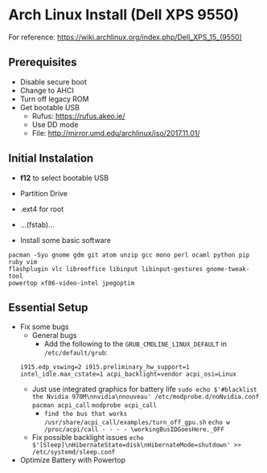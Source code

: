 # Arch Linux Install (Dell XPS 9550)

For reference: https://wiki.archlinux.org/index.php/Dell_XPS_15_(9550)

## Prerequisites
* Disable secure boot
* Change to AHCI
* Turn off legacy ROM
* Get bootable USB
    * Rufus: https://rufus.akeo.ie/
    * Use DD mode
    * File: http://mirror.umd.edu/archlinux/iso/2017.11.01/

## Initial Instalation
* **f12** to select bootable USB
* Partition Drive
* .ext4 for root
* ...(fstab)...

* Install some basic software
```
pacman -Syu gnome gdm git atom unzip gcc mono perl ocaml python pip ruby vim
flashplugin vlc libreoffice libinput libinput-gestures gnome-tweak-tool
powertop xf86-video-intel jpegoptim
```

## Essential Setup
* Fix some bugs
  * General bugs
    * Add the following to the `GRUB_CMDLINE_LINUX_DEFAULT` in `/etc/default/grub`:
  ```
  i915.edp_vswing=2 i915.preliminary_hw_support=1 intel_idle.max_cstate=1 acpi_backlight=vendor acpi_osi=Linux
  ```
  * Just use integrated graphics for battery life
    `sudo echo $'#blacklist the Nvidia 970M\nnvidia\nnouveau' /etc/modprobe.d/noNvidia.conf`
    `pacman acpi_call`
    `modprobe acpi_call`
    * `find the bus that works`
      `/usr/share/acpi_call/examples/turn_off_gpu.sh`
      `echo w /proc/acpi/call - - - - \workingBusIDGoesHere._OFF`
  * Fix possible backlight issues
    `echo $'[Sleep]\nHibernateState=disk\nHibernateMode=shutdown' >> /etc/systemd/sleep.conf`
* Optimize Battery with Powertop
